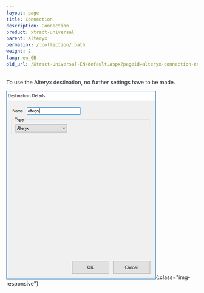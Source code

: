 ```yaml
---
layout: page
title: Connection
description: Connection
product: xtract-universal
parent: alteryx
permalink: /:collection/:path
weight: 2
lang: en_GB
old_url: /Xtract-Universal-EN/default.aspx?pageid=alteryx-connection-en
---
```


To use the Alteryx destination, no further settings have to be made.

![alteryx-create-destination](/img/content/alteryx-create-destination.PNG){:class="img-responsive"}
